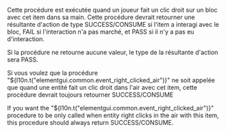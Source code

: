Cette procédure est exécutée quand un joueur fait un clic droit sur un bloc avec cet item dans sa main. Cette procédure devrait retourner une résultante d'action de type SUCCESS/CONSUME si l'item a interagi avec le bloc, FAIL si l'interaction n'a pas marché, et PASS si il n'y a pas eu d'interaction.

Si la procédure ne retourne aucune valeur, le type de la résultante d'action sera PASS.

Si vous voulez que la procédure "${l10n.t("elementgui.common.event_right_clicked_air")}" ne soit appelée que quand une entité fait un clic droit dans l'air avec cet item, cette procédure devrait toujours retourner SUCCESS/CONSUME

If you want the "${l10n.t("elementgui.common.event_right_clicked_air")}" procedure to be only called when entity right clicks in the air with this item, this procedure should always return SUCCESS/CONSUME.